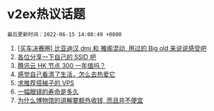 # v2ex热议话题

`最后更新时间：2022-06-15 14:08:49 +0800`

1. [[买车决赛圈] 比亚迪汉 dmi 和 雅阁混动, 用过的 Big old 来说说感受吧](https://www.v2ex.com/t/859546)
1. [各位分享一下自己的 SSID 吧](https://www.v2ex.com/t/859713)
1. [腾讯云 HK 节点 300 一年值吗？](https://www.v2ex.com/t/859587)
1. [感觉自己看清了生活，怎么去热爱它](https://www.v2ex.com/t/859562)
1. [求推荐搭梯子的 VPS](https://www.v2ex.com/t/859557)
1. [一幅眼镜的寿命是多久](https://www.v2ex.com/t/859701)
1. [为什么博物馆的讲解要额外收钱, 而且并不便宜](https://www.v2ex.com/t/859638)

